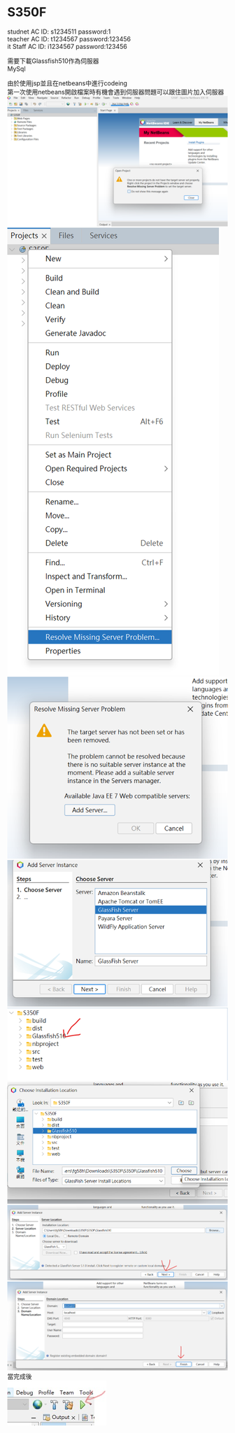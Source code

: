 # S350F
studnet AC  ID: s1234511 password:1  
teacher AC  ID: t1234567 password:123456  
it Staff AC  ID: i1234567 password:123456  

需要下載Glassfish510作為伺服器  
MySql 

由於使用jsp並且在netbeans中進行codeing  
第一次使用netbeans開啟檔案時有機會遇到伺服器問題可以跟住圖片加入伺服器  
!['image'](follow/follow1.png)  
!['image'](follow/follow2.png)  
!['image'](follow/follow3.png)  
!['image'](follow/follow4.png)  
!['image'](follow/follow5.png)  
!['image'](follow/follow6.png)  
!['image'](follow/follow7.png)  
!['image'](follow/follow8.png)  
當完成後  
!['image'](follow/follow9.jpg)  
